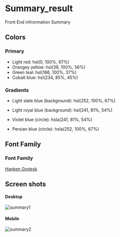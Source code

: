 #  Summary_result
 Front End infrormation Summary
 
 ## Colors 
 
### Primary
- Light red: hsl(0, 100%, 67%)
- Orangey yellow: hsl(39, 100%, 56%)
- Green teal: hsl(166, 100%, 37%)
- Cobalt blue: hsl(234, 85%, 45%)

### Gradients

- Light slate blue (background): hsl(252, 100%, 67%)
- Light royal blue (background): hsl(241, 81%, 54%)

- Violet blue (circle): hsla(241, 81%, 54%)
- Persian blue (circle): hsla(252, 100%, 67%)

## Font Family

### Font Family 
[Hanken Grotesk](https://fonts.google.com/specimen/Hanken+Grotesk?query=Hanken+)

## Screen shots
#### Desktop
![summary1](https://github.com/Ahmed-kotb621/summary_result.github.io/assets/75045581/160bfa4a-42a8-4766-a27e-2777dc873824)
#### Mobile
![summary2](https://github.com/Ahmed-kotb621/summary_result.github.io/assets/75045581/b87fc01d-5d3b-4cb8-8cf6-ea9f090fbb64)
